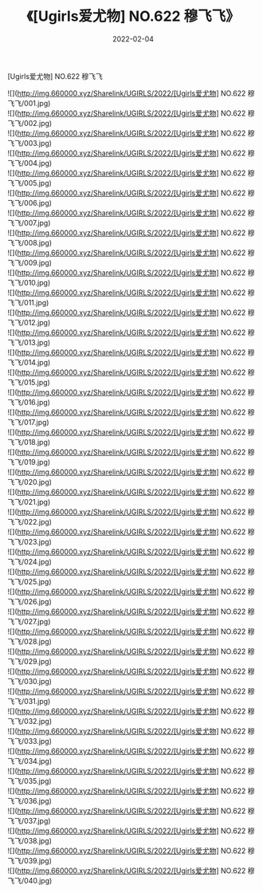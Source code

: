 ﻿---
layout: post
title:  《[Ugirls爱尤物] NO.622 穆飞飞》
date:   2022-02-04
img: http://img.660000.xyz/Sharelink/UGIRLS/2022/[Ugirls爱尤物] NO.622 穆飞飞/000.jpg
categories: [美女, 清纯, 唯美]
---

[Ugirls爱尤物] NO.622 穆飞飞

 ![](http://img.660000.xyz/Sharelink/UGIRLS/2022/[Ugirls爱尤物] NO.622 穆飞飞/001.jpg) <br>![](http://img.660000.xyz/Sharelink/UGIRLS/2022/[Ugirls爱尤物] NO.622 穆飞飞/002.jpg) <br>![](http://img.660000.xyz/Sharelink/UGIRLS/2022/[Ugirls爱尤物] NO.622 穆飞飞/003.jpg) <br>![](http://img.660000.xyz/Sharelink/UGIRLS/2022/[Ugirls爱尤物] NO.622 穆飞飞/004.jpg) <br>![](http://img.660000.xyz/Sharelink/UGIRLS/2022/[Ugirls爱尤物] NO.622 穆飞飞/005.jpg) <br>![](http://img.660000.xyz/Sharelink/UGIRLS/2022/[Ugirls爱尤物] NO.622 穆飞飞/006.jpg) <br>![](http://img.660000.xyz/Sharelink/UGIRLS/2022/[Ugirls爱尤物] NO.622 穆飞飞/007.jpg) <br>![](http://img.660000.xyz/Sharelink/UGIRLS/2022/[Ugirls爱尤物] NO.622 穆飞飞/008.jpg) <br>![](http://img.660000.xyz/Sharelink/UGIRLS/2022/[Ugirls爱尤物] NO.622 穆飞飞/009.jpg) <br>![](http://img.660000.xyz/Sharelink/UGIRLS/2022/[Ugirls爱尤物] NO.622 穆飞飞/010.jpg) <br>![](http://img.660000.xyz/Sharelink/UGIRLS/2022/[Ugirls爱尤物] NO.622 穆飞飞/011.jpg) <br>![](http://img.660000.xyz/Sharelink/UGIRLS/2022/[Ugirls爱尤物] NO.622 穆飞飞/012.jpg) <br>![](http://img.660000.xyz/Sharelink/UGIRLS/2022/[Ugirls爱尤物] NO.622 穆飞飞/013.jpg) <br>![](http://img.660000.xyz/Sharelink/UGIRLS/2022/[Ugirls爱尤物] NO.622 穆飞飞/014.jpg) <br>![](http://img.660000.xyz/Sharelink/UGIRLS/2022/[Ugirls爱尤物] NO.622 穆飞飞/015.jpg) <br>![](http://img.660000.xyz/Sharelink/UGIRLS/2022/[Ugirls爱尤物] NO.622 穆飞飞/016.jpg) <br>![](http://img.660000.xyz/Sharelink/UGIRLS/2022/[Ugirls爱尤物] NO.622 穆飞飞/017.jpg) <br>![](http://img.660000.xyz/Sharelink/UGIRLS/2022/[Ugirls爱尤物] NO.622 穆飞飞/018.jpg) <br>![](http://img.660000.xyz/Sharelink/UGIRLS/2022/[Ugirls爱尤物] NO.622 穆飞飞/019.jpg) <br>![](http://img.660000.xyz/Sharelink/UGIRLS/2022/[Ugirls爱尤物] NO.622 穆飞飞/020.jpg) <br>![](http://img.660000.xyz/Sharelink/UGIRLS/2022/[Ugirls爱尤物] NO.622 穆飞飞/021.jpg) <br>![](http://img.660000.xyz/Sharelink/UGIRLS/2022/[Ugirls爱尤物] NO.622 穆飞飞/022.jpg) <br>![](http://img.660000.xyz/Sharelink/UGIRLS/2022/[Ugirls爱尤物] NO.622 穆飞飞/023.jpg) <br>![](http://img.660000.xyz/Sharelink/UGIRLS/2022/[Ugirls爱尤物] NO.622 穆飞飞/024.jpg) <br>![](http://img.660000.xyz/Sharelink/UGIRLS/2022/[Ugirls爱尤物] NO.622 穆飞飞/025.jpg) <br>![](http://img.660000.xyz/Sharelink/UGIRLS/2022/[Ugirls爱尤物] NO.622 穆飞飞/026.jpg) <br>![](http://img.660000.xyz/Sharelink/UGIRLS/2022/[Ugirls爱尤物] NO.622 穆飞飞/027.jpg) <br>![](http://img.660000.xyz/Sharelink/UGIRLS/2022/[Ugirls爱尤物] NO.622 穆飞飞/028.jpg) <br>![](http://img.660000.xyz/Sharelink/UGIRLS/2022/[Ugirls爱尤物] NO.622 穆飞飞/029.jpg) <br>![](http://img.660000.xyz/Sharelink/UGIRLS/2022/[Ugirls爱尤物] NO.622 穆飞飞/030.jpg) <br>![](http://img.660000.xyz/Sharelink/UGIRLS/2022/[Ugirls爱尤物] NO.622 穆飞飞/031.jpg) <br>![](http://img.660000.xyz/Sharelink/UGIRLS/2022/[Ugirls爱尤物] NO.622 穆飞飞/032.jpg) <br>![](http://img.660000.xyz/Sharelink/UGIRLS/2022/[Ugirls爱尤物] NO.622 穆飞飞/033.jpg) <br>![](http://img.660000.xyz/Sharelink/UGIRLS/2022/[Ugirls爱尤物] NO.622 穆飞飞/034.jpg) <br>![](http://img.660000.xyz/Sharelink/UGIRLS/2022/[Ugirls爱尤物] NO.622 穆飞飞/035.jpg) <br>![](http://img.660000.xyz/Sharelink/UGIRLS/2022/[Ugirls爱尤物] NO.622 穆飞飞/036.jpg) <br>![](http://img.660000.xyz/Sharelink/UGIRLS/2022/[Ugirls爱尤物] NO.622 穆飞飞/037.jpg) <br>![](http://img.660000.xyz/Sharelink/UGIRLS/2022/[Ugirls爱尤物] NO.622 穆飞飞/038.jpg) <br>![](http://img.660000.xyz/Sharelink/UGIRLS/2022/[Ugirls爱尤物] NO.622 穆飞飞/039.jpg) <br>![](http://img.660000.xyz/Sharelink/UGIRLS/2022/[Ugirls爱尤物] NO.622 穆飞飞/040.jpg) <br>